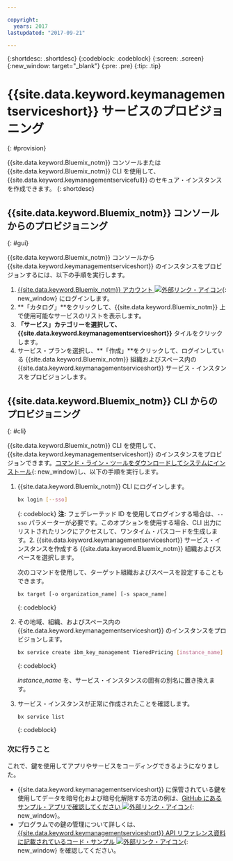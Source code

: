 ```yaml
---

copyright:
  years: 2017
lastupdated: "2017-09-21"

---
```


{:shortdesc: .shortdesc}
{:codeblock: .codeblock}
{:screen: .screen}
{:new_window: target="_blank"}
{:pre: .pre}
{:tip: .tip}

# {{site.data.keyword.keymanagementserviceshort}} サービスのプロビジョニング
{: #provision}

{{site.data.keyword.Bluemix_notm}} コンソールまたは {{site.data.keyword.Bluemix_notm}} CLI を使用して、{{site.data.keyword.keymanagementservicefull}} のセキュア・インスタンスを作成できます。
{: shortdesc}

## {{site.data.keyword.Bluemix_notm}} コンソールからのプロビジョニング
{: #gui}

{{site.data.keyword.Bluemix_notm}} コンソールから {{site.data.keyword.keymanagementserviceshort}} のインスタンスをプロビジョンするには、以下の手順を実行します。

1. [{{site.data.keyword.Bluemix_notm}} アカウント ![外部リンク・アイコン](../../icons/launch-glyph.svg "外部リンク・アイコン")](https://console.bluemix.net/){: new_window} にログインします。
2. **「カタログ」**をクリックして、{{site.data.keyword.Bluemix_notm}} 上で使用可能なサービスのリストを表示します。
3. **「サービス」**カテゴリーを選択して、**{{site.data.keyword.keymanagementserviceshort}}** タイルをクリックします。
5. サービス・プランを選択し、**「作成」**をクリックして、ログインしている {{site.data.keyword.Bluemix_notm}} 組織およびスペース内の {{site.data.keyword.keymanagementserviceshort}} サービス・インスタンスをプロビジョンします。

## {{site.data.keyword.Bluemix_notm}} CLI からのプロビジョニング
{: #cli}

{{site.data.keyword.Bluemix_notm}} CLI を使用して、{{site.data.keyword.keymanagementserviceshort}} のインスタンスをプロビジョンできます。[コマンド・ライン・ツールをダウンロードしてシステムにインストール](https://clis.ng.bluemix.net/ui/home.html){: new_window}し、以下の手順を実行します。

1. {{site.data.keyword.Bluemix_notm}} CLI にログインします。

    ```sh
    bx login [--sso]
    ```
    {: codeblock}
    **注:** フェデレーテッド ID を使用してログインする場合は、`--sso` パラメーターが必要です。このオプションを使用する場合、CLI 出力にリストされたリンクにアクセスして、ワンタイム・パスコードを生成します。2. {{site.data.keyword.keymanagementserviceshort}} サービス・インスタンスを作成する {{site.data.keyword.Bluemix_notm}} 組織およびスペースを選択します。

    次のコマンドを使用して、ターゲット組織およびスペースを設定することもできます。

    ```sh
    bx target [-o organization_name] [-s space_name]
    ```
    {: codeblock}

3. その地域、組織、およびスペース内の {{site.data.keyword.keymanagementserviceshort}} のインスタンスをプロビジョンします。

    ```sh
    bx service create ibm_key_management TieredPricing [instance_name]
    ```
    {: codeblock}

    _instance_name_ を、サービス・インスタンスの固有の別名に置き換えます。

4. サービス・インスタンスが正常に作成されたことを確認します。

    ```sh
    bx service list
    ```
    {: codeblock}


### 次に行うこと

これで、鍵を使用してアプリやサービスをコーディングできるようになりました。

- {{site.data.keyword.keymanagementserviceshort}} に保管されている鍵を使用してデータを暗号化および暗号化解除する方法の例は、[GitHub にあるサンプル・アプリで確認してください ![外部リンク・アイコン](../../icons/launch-glyph.svg "外部リンク・アイコン")](https://github.com/IBM-Bluemix/key-protect-helloworld-python){: new_window}。
- プログラムでの鍵の管理について詳しくは、[{{site.data.keyword.keymanagementserviceshort}} API リファレンス資料に記載されているコード・サンプル ![外部リンク・アイコン](../../icons/launch-glyph.svg "外部リンク・アイコン")](https://console.ng.bluemix.net/apidocs/639){: new_window} を確認してください。
